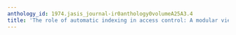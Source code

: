 ```yaml
---
anthology_id: 1974.jasis_journal-ir0anthology0volumeA25A3.4
title: 'The role of automatic indexing in access control: A modular view'
---
```


